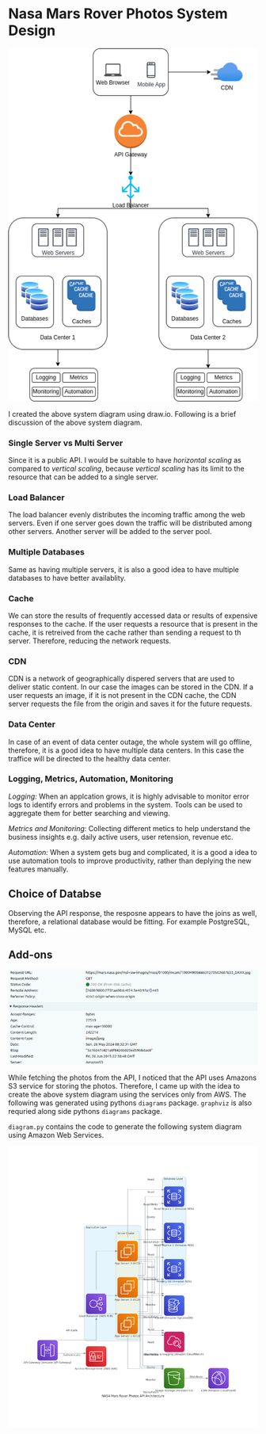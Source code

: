 # Nasa Mars Rover Photos System Design

![system design](./system-design.png "System Design")

I created the above system diagram using draw.io. Following is a brief discussion of the above system diagram.

### Single Server vs Multi Server
Since it is a public API. I would be suitable to have *horizontal scaling* as compared to *vertical scaling*, because *vertical scaling* has its limit to the resource that can be added to a single server.

### Load Balancer
The load balancer evenly distributes the incoming traffic among the web servers. Even if one server goes down the traffic will be distributed among other servers. Another server will be added to the server pool.

### Multiple Databases
Same as having multiple servers, it is also a good idea to have multiple databases to have better availablity.

### Cache
We can store the results of frequently accessed data or results of expensive responses to the cache. If the user requests a resource that is present in the cache, it is retreived from the cache rather than sending a request to th server. Therefore, reducing the network requests.

### CDN
CDN is a network of geographically dispered servers that are used to deliver static content. In our case the images can be stored in the CDN. If a user requests an image, if it is not present in the CDN cache, the CDN server requests the file from the origin and saves it for the future requests.

### Data Center
In case of an event of data center outage, the whole system will go offline, therefore, it is a good idea to have multiple data centers. In this case the traffice will be directed to the healthy data center.

### Logging, Metrics, Automation, Monitoring

*Logging:* When an applcation grows, it is highly advisable to monitor error logs to identify errors and problems in the system. Tools can be used to aggregate them for better searching and viewing.

*Metrics and Monitoring:* Collecting different metics to help understand the business insights e.g. daily active users, user retension, revenue etc.

*Automation:* When a system gets bug and complicated, it is a good a idea to use automation tools to improve productivity, rather than deplying the new features manually.


## Choice of Databse
Observing the API response, the resposne appears to have the joins as well, therefore, a relational database would be fitting. For example PostgreSQL, MySQL etc.

## Add-ons

![network tab](./network.png "Network Tab")

While fetching the photos from the API, I noticed that the API uses Amazons S3 service for storing the photos. Therefore, I came up with the idea to create the above system diagram using the services only from AWS. The following was generated using pythons `diagrams` package. `graphviz` is also requried along side pythons `diagrams` package.

`diagram.py` contains the code to generate the following system diagram using Amazon Web Services.

![system design](./aws_system_design.png "System Design")









